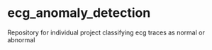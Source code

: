 # ecg_anomaly_detection
Repository for individual project classifying ecg traces as normal or abnormal

